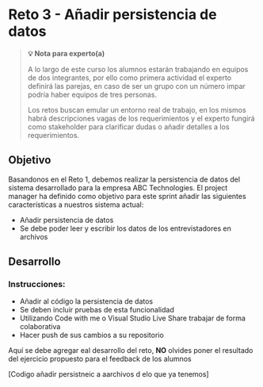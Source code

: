 # Reto 3 - Añadir persistencia de datos

>**💡 Nota para experto(a)**
> 
> A lo largo de este curso los alumnos estarán trabajando en equipos de dos integrantes, por ello como primera actividad el experto definirá las parejas, en caso de ser un grupo con un número impar podría haber equipos de tres personas.
>
> Los retos buscan emular un entorno real de trabajo, en los mismos habrá descripciones vagas de los requerimientos y el experto fungirá como stakeholder para clarificar dudas o añadir detalles a los requerimientos.

## Objetivo

Basandonos en el Reto 1, debemos realizar la persistencia de datos del sistema desarrollado para la empresa ABC Technologies.
El project manager ha definido como objetivo para este sprint añadir las siguientes características a nuestros sistema actual:
- Añadir persistencia de datos
- Se debe poder leer y escribir los datos de los entrevistadores en archivos

## Desarrollo

### Instrucciones:

- Añadir al código la persistencia de datos
- Se deben incluir pruebas de esta funcionalidad
- Utilizando Code with me o Visual Studio Live Share trabajar de forma colaborativa
- Hacer push de sus cambios a su repositorio

Aquí se debe agregar eal desarrollo del reto, **NO** olvides poner el resultado del ejercicio propuesto para el feedback de los alumnos

[Codigo añadir persistneic a aarchivos d elo que ya tenemos]

